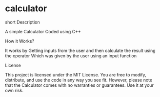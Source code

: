 # calculator
short Description

A simple Calculator Coded using C++

How it Works?

It works by Getting inputs from the user and then calculate the result using the operator Which was given by the user using an input function

License

This project is licensed under the MIT License. You are free to modify, distribute, and use the code in any way you see fit. However, please note that the Calculator comes with no warranties or guarantees. Use it at your own risk.
